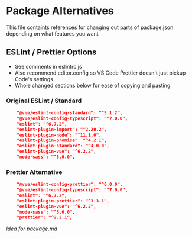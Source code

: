 # Package Alternatives
This file containts references for changing out parts of package.json depending on what features you want
## ESLint / Prettier Options
- See comments in eslintrc.js
- Also recommend editor.config so VS Code Prettier doesn't just pickup Code's settings
- Whole changed sections below for ease of copying and pasting

### Original ESLint / Standard
```json
    "@vue/eslint-config-standard": "^5.1.2",
    "@vue/eslint-config-typescript": "^7.0.0",
    "eslint": "^6.7.2",
    "eslint-plugin-import": "^2.20.2",
    "eslint-plugin-node": "^11.1.0",
    "eslint-plugin-promise": "^4.2.1",
    "eslint-plugin-standard": "^4.0.0",
    "eslint-plugin-vue": "^6.2.2",
    "node-sass": "^5.0.0",
```

### Prettier Alternative
```json
    "@vue/eslint-config-prettier": "^6.0.0",
    "@vue/eslint-config-typescript": "^7.0.0",
    "eslint": "^6.7.2",
    "eslint-plugin-prettier": "^3.3.1",
    "eslint-plugin-vue": "^6.2.2",
    "node-sass": "^5.0.0",
    "prettier": "^2.2.1",
```

*[Idea for package.md](https://spin.atomicobject.com/2019/05/20/document-package-json/)*

